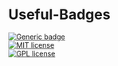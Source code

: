 # Useful-Badges
[![Generic badge](https://img.shields.io/badge/<SUBJECT>-<STATUS>-<COLOR>.svg)](https://shields.io/)
<br>
[![MIT license](https://img.shields.io/badge/License-MIT-blue.svg)](https://lbesson.mit-license.org/)
<br>
[![GPL license](https://img.shields.io/badge/License-GPL-blue.svg)](http://perso.crans.org/besson/LICENSE.html)

